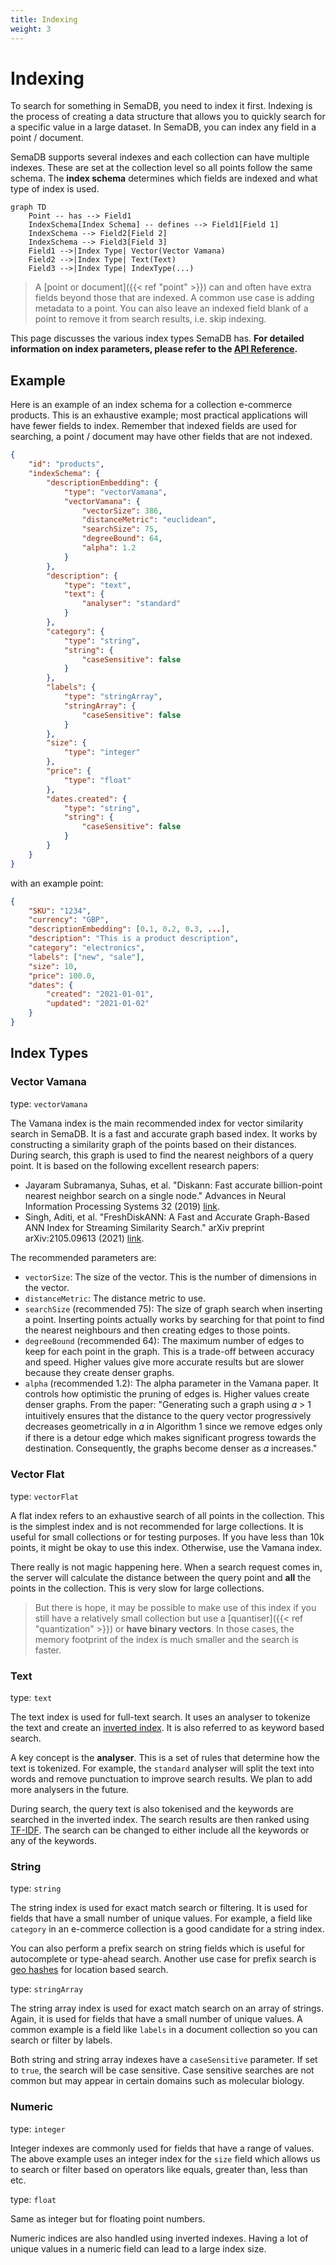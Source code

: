 ```yaml
---
title: Indexing
weight: 3
---
```


# Indexing

To search for something in SemaDB, you need to index it first. Indexing is the process of creating a data structure that allows you to quickly search for a specific value in a large dataset. In SemaDB, you can index any field in a point / document.

SemaDB supports several indexes and each collection can have multiple indexes. These are set at the collection level so all points follow the same schema. The **index schema** determines which fields are indexed and what type of index is used.

```mermaid
graph TD
    Point -- has --> Field1
    IndexSchema[Index Schema] -- defines --> Field1[Field 1]
    IndexSchema --> Field2[Field 2]
    IndexSchema --> Field3[Field 3]
    Field1 -->|Index Type| Vector(Vector Vamana)
    Field2 -->|Index Type| Text(Text)
    Field3 -->|Index Type| IndexType(...)
```

> A [point or document]({{< ref "point" >}}) can and often have extra fields beyond those that are indexed. A common use case is adding metadata to a point. You can also leave an indexed field blank of a point to remove it from search results, i.e. skip indexing.

This page discusses the various index types SemaDB has. **For detailed information on index parameters, please refer to the [API Reference](/api-reference.html).**

## Example

Here is an example of an index schema for a collection e-commerce products. This is an exhaustive example; most practical applications will have fewer fields to index. Remember that indexed fields are used for searching, a point / document may have other fields that are not indexed.

```json
{
    "id": "products",
    "indexSchema": {
        "descriptionEmbedding": {
            "type": "vectorVamana",
            "vectorVamana": {
                "vectorSize": 386,
                "distanceMetric": "euclidean",
                "searchSize": 75,
                "degreeBound": 64,
                "alpha": 1.2
            }
        },
        "description": {
            "type": "text",
            "text": {
                "analyser": "standard"
            }
        },
        "category": {
            "type": "string",
            "string": {
                "caseSensitive": false
            }
        },
        "labels": {
            "type": "stringArray",
            "stringArray": {
                "caseSensitive": false
            }
        },
        "size": {
            "type": "integer"
        },
        "price": {
            "type": "float"
        },
        "dates.created": {
            "type": "string",
            "string": {
                "caseSensitive": false
            }
        }
    }
}
```

with an example point:

```json
{
    "SKU": "1234",
    "currency": "GBP",
    "descriptionEmbedding": [0.1, 0.2, 0.3, ...],
    "description": "This is a product description",
    "category": "electronics",
    "labels": ["new", "sale"],
    "size": 10,
    "price": 100.0,
    "dates": {
        "created": "2021-01-01",
        "updated": "2021-01-02"
    }
}
```

## Index Types

### Vector Vamana

type: `vectorVamana`

The Vamana index is the main recommended index for vector similarity search in SemaDB. It is a fast and accurate graph based index. It works by constructing a similarity graph of the points based on their distances. During search, this graph is used to find the nearest neighbors of a query point. It is based on the following excellent research papers:

- Jayaram Subramanya, Suhas, et al. "Diskann: Fast accurate billion-point nearest neighbor search on a single node." Advances in Neural Information Processing Systems 32 (2019) [link](https://proceedings.neurips.cc/paper_files/paper/2019/file/09853c7fb1d3f8ee67a61b6bf4a7f8e6-Paper.pdf).
- Singh, Aditi, et al. "FreshDiskANN: A Fast and Accurate Graph-Based ANN Index for Streaming Similarity Search." arXiv preprint arXiv:2105.09613 (2021) [link](https://arxiv.org/abs/2105.09613).

The recommended parameters are:

- `vectorSize`: The size of the vector. This is the number of dimensions in the vector.
- `distanceMetric`: The distance metric to use.
- `searchSize` (recommended 75): The size of graph search when inserting a point. Inserting points actually works by searching for that point to find the nearest neighbours and then creating edges to those points.
- `degreeBound` (recommended 64): The maximum number of edges to keep for each point in the graph. This is a trade-off between accuracy and speed. Higher values give more accurate results but are slower because they create denser graphs.
- `alpha` (recommended 1.2): The alpha parameter in the Vamana paper. It controls how optimistic the pruning of edges is. Higher values create denser graphs. From the paper: "Generating such a graph using 𝛼 > 1 intuitively ensures that the distance to the query vector progressively decreases geometrically in 𝛼 in Algorithm 1 since we remove edges only if there is a detour edge which makes significant progress towards the destination. Consequently, the graphs become denser as 𝛼 increases."


### Vector Flat

type: `vectorFlat`

A flat index refers to an exhaustive search of all points in the collection. This is the simplest index and is not recommended for large collections. It is useful for small collections or for testing purposes. If you have less than 10k points, it might be okay to use this index. Otherwise, use the Vamana index.

There really is not magic happening here. When a search request comes in, the server will calculate the distance between the query point and **all** the points in the collection. This is very slow for large collections.

> But there is hope, it may be possible to make use of this index if you still have a relatively small collection but use a [quantiser]({{< ref "quantization" >}}) or **have binary vectors**. In those cases, the memory footprint of the index is much smaller and the search is faster.

### Text

type: `text`

The text index is used for full-text search. It uses an analyser to tokenize the text and create an [inverted index](https://en.wikipedia.org/wiki/Inverted_index). It is also referred to as keyword based search.

A key concept is the **analyser**. This is a set of rules that determine how the text is tokenized. For example, the `standard` analyser will split the text into words and remove punctuation to improve search results. We plan to add more analysers in the future.

During search, the query text is also tokenised and the keywords are searched in the inverted index. The search results are then ranked using [TF-IDF](https://en.wikipedia.org/wiki/Tf%E2%80%93idf). The search can be changed to either include all the keywords or any of the keywords.

### String

type: `string`

The string index is used for exact match search or filtering. It is used for fields that have a small number of unique values. For example, a field like `category` in an e-commerce collection is a good candidate for a string index.

You can also perform a prefix search on string fields which is useful for autocomplete or type-ahead search. Another use case for prefix search is [geo hashes](https://en.wikipedia.org/wiki/Geohash) for location based search.

type: `stringArray`

The string array index is used for exact match search on an array of strings. Again, it is used for fields that have a small number of unique values. A common example is a field like `labels` in a document collection so you can search or filter by labels.

Both string and string array indexes have a `caseSensitive` parameter. If set to `true`, the search will be case sensitive. Case sensitive searches are not common but may appear in certain domains such as molecular biology.

### Numeric

type: `integer`

Integer indexes are commonly used for fields that have a range of values. The above example uses an integer index for the `size` field which allows us to search or filter based on operators like equals, greater than, less than etc.

type: `float`

Same as integer but for floating point numbers.

Numeric indices are also handled using inverted indexes. Having a lot of unique values in a numeric field can lead to a large index size.
